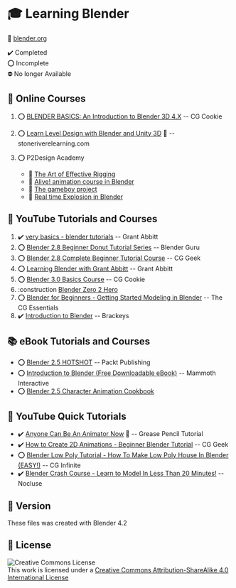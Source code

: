 # :mortar_board: Learning Blender

:link: [blender.org](https://www.blender.org/)

:heavy_check_mark: Completed  
:o: Incomplete  
:no_entry: No longer Available

## :beginner: Online Courses

1. :o: [BLENDER BASICS: An Introduction to Blender 3D 4.X](online-courses-tutorials/blender-basics/) -- CG Cookie

2. :o: [Learn Level Design with Blender and Unity 3D](https://github.com/learning-game-development/learning-unity-game-development/tree/master/StackSkills-Unity-Courses) :rocket: -- stoneriverelearning.com
3. :o: P2Design Academy
   - :construction: [The Art of Effective Rigging](online-courses-tutorials/art-of-effective-rigging/)
   - :construction: [Alive! animation course in Blender](/)
   - :construction: [The gameboy project](/)
   - :construction: [Real time Explosion in Blender](/)

## :beginner: YouTube Tutorials and Courses

1. :heavy_check_mark: [very basics - blender tutorials](youtube-playlists/very-basics-blender-tutorials/) -- Grant Abbitt
2. :o: [Blender 2.8 Beginner Donut Tutorial Series](youtube-playlists/donut-tutorial-series/) -- Blender Guru
3. :o: [Blender 2.8 Complete Beginner Tutorial Course](youtube-playlists/beginner-tutorial-course/) -- CG Geek
4. :o: [Learning Blender with Grant Abbitt](youtube-playlists/learning-blender-with-grant-abbitt/) -- Grant Abbitt
5. :o: [Blender 3.0 Basics Course](youtube-playlists/blender-3-basics-course/) -- CG Cookie
6. :construction [Blender Zero 2 Hero](https://www.youtube.com/playlist?list=PLR3Ra9cf8aV23C2oBB3aFLla6ABAPYiDk)
7. :o: [Blender for Beginners - Getting Started Modeling in Blender](youtube-playlists/blender-for-beginners/) -- The CG Essentials
8. :heavy_check_mark: [Introduction to Blender](youtube-playlists/introduction-to-blender) -- Brackeys

## :books: eBook Tutorials and Courses

- :o: [Blender 2.5 HOTSHOT](ebook-courses-tutorials/blender-25-hotshot/) -- Packt Publishing
- :o: [Introduction to Blender (Free Downloadable eBook)](ebook-courses-tutorials/introduction-to-blender/) -- Mammoth Interactive
- :o: [Blender 2.5 Character Animation Cookbook](ebook-courses-tutorials/character-animation-cookbook/)

## :beginner: YouTube Quick Tutorials

- :heavy_check_mark: [Anyone Can Be An Animator Now](https://www.youtube.com/watch?v=UeCEczxToCA) :link: -- Grease Pencil Tutorial
- :heavy_check_mark: [How to Create 2D Animations - Beginner Blender Tutorial](youtube-tutorials/2d-animations/) -- CG Geek
- :o: [Blender Low Poly Tutorial - How To Make Low Poly House In Blender (EASY!)](youtube-tutorials/low-poly-house/) -- CG Infinite
- :heavy_check_mark: [Blender Crash Course - Learn to Model In Less Than 20 Minutes!](youtube-tutorials/blender-crash-course/) -- Nocluse

## :memo: Version

These files was created with Blender 4.2

## :page_with_curl: License

![Creative Commons License](https://i.creativecommons.org/l/by-sa/4.0/88x31.png)  
This work is licensed under a [Creative Commons Attribution-ShareAlike 4.0 International License](http://creativecommons.org/licenses/by-sa/4.0/)
